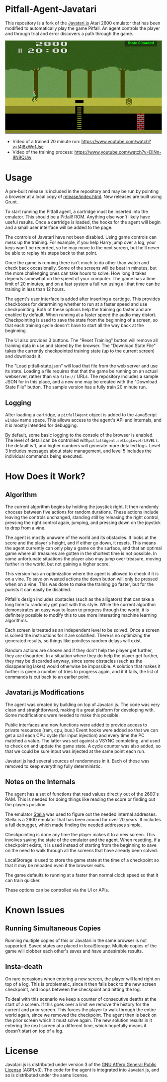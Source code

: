 # Pitfall-Agent-Javatari

This repository is a fork of the [Javatari.js](http://javatari.org/) Atari 2600 emulator that has been modified to automatically play the game Pitfall.  An agent controls the player and through trial and error discovers a path through the game.


![ScreenShot](pitfall-demo.gif)

* Video of a trained 20 minute run: https://www.youtube.com/watch?v=I4j8xWq1Jsc
* Video of the training process: https://www.youtube.com/watch?v=DINn-8N9QUw



# Usage

A pre-built release is included in the repository and may be run by pointing a browser at a local copy of [release/index.html](release/index.html).  New releases are built using Grunt.

To start running the Pitfall agent, a cartridge must be inserted into the emulator.  This should be a Pitfall! ROM.  Anything else won't likely have useful results.  Once a cartridge is loaded, the hooks for the agent will begin and a small user interface will be added to the page.

The controls of Javatari have not been disabled.  Using game controls can mess up the training.  For example, if you help Harry jump over a log, your keys won't be recorded, so he may move to the next screen, but he'll never be able to replay his steps back to that point.

Once the game is running there isn't much to do other than watch and check back occasionally.  Some of the screens will be beat in minutes, but the more challenging ones can take hours to solve.  How long it takes depends somewhat on the speed of your computer.  The game has a time limit of 20 minutes, and on a fast system a full run using all that time can be training in less than 12 hours.

The agent's user interface is added after inserting a cartidge.  This provides checkboxes for determining whether to run at a faster speed and use checkpointing.  Both of these options help the training go faster and are enabled by default.  When running at a faster speed the audio may distort. Checkpointing is used to save the state from the beginning of a screen, so that each training cycle doesn't have to start all the way back at the beginning.

The UI also provides 3 buttons.  The "Reset Training" button will remove all training data in use and stored by the browser.  The "Download State File" takes the currently checkpointed training state (up to the current screen) and downloads it.

The "Load pitfall-state.json" will load that file from the web server and use its state.  Loading a file requires that that the game be running on an actual webserver, rather than via `file://` URLs.  The repository includes a sample JSON for in this place, and a new one may be created with the "Download State File" button.  The sample version has a fully train 20 minute run.


## Logging

After loading a cartridge, a `pitfallAgent` object is added to the JavaScript `window` name space.  This allows access to the agent's API and internals, and it is mostly intended for debugging.

By default, some basic logging to the console of the browser is enabled.  The level of detail can be controlled with`pitfallAgent.setLogLevel(LEVEL)`.  The default is 1, and higher numbers will generate more detailed logs.  Level 3 includes messages about state management, and level 5 includes the individual commands being executed.


# How Does it Work?

## Algorithm

The current algorithm begins by holding the joystick right.  It then randomly chooses between five actions for random durations.  These actions include leaving the controls unchanged, standing still by releasing the right control, pressing the right control again, jumping, and pressing down on the joystick to drop from a vine.

The agent is mostly unaware of the world and its obstacles.  It looks at the score and the player's height, and if either go down, it resets.  This means the agent currently can only play a game on the surface, and that an optimal game where all treasures are gotten in the shortest time is not possible.  In some unfortunate situations the player also may jump over treasure, moving further in the world, but not gaining a higher score.

This version has an optimization where the agent is allowed to check if it is on a vine.  To save on wasted actions the down button will only be pressed when on a vine.  This was done to make the training go faster, but for the purists it can easily be disabled.

Pitfall's design includes obstacles (such as the alligators) that can take a long time to randomly get past with this style.  While the current algorithm demonstrates an easy way to learn to progress through the world, it is definitely possible to modify this to use more interesting machine learning algorithms.

Each screen is treated as an independent level to be solved.  Once a screen is solved the instructions for it are solidified.  There is no optimizing the generated results, so things like pointless random delays will exist.

Random actions are chosen and if they don't help the player get further, they are discarded.  In a situation where they do help the player get further, they may be discarded anyway, since some obstacles (such as the disappearing lakes) would otherwise be impossible.  A solution that makes it further is given a number of tries to progress again, and if it fails, the list of commands is cut back to an earlier point.


## Javatari.js Modifications

The agent was created by building on top of Javatari.js. The code was very clean and straightforward, making it a great platform for developing with.  Some modifications were needed to make this possible.

Public interfaces and new functions were added to provide access to private resources (ram, cpu, bus.) Event hooks were added so that we can get a call each CPU cycle (for input injection) and every time the PC matched a value.  The latter was set against a VSYNC completing, and used to check on and update the game state.  A cycle counter was also added, so that we could be sure input was injected at the same point each run.

Javatari.js had several sources of randomness in it.  Each of these was removed to keep everything fully deterministic.


## Notes on the Internals

The agent has a set of functions that read values directly out of the 2600's RAM. This is needed for doing things like reading the score or finding out the players position.

The emulator [Stella](http://stella.sourceforge.net/) was used to figure out the needed internal addresses.  Stella is a 2600 emulator that has been around for over 20 years.  It includes a full debugger, which made finding the needed addresses simple.

Checkpointing is done any time the player makes it to a new screen.  This involves saving the state of the emulator and the agent.  When resetting, if a checkpoint exists, it is used instead of starting from the beginning to save on the need to walk through all the screens that have already been solved.

LocalStorage is used to store the game state at the time of a checkpoint so that it may be reloaded even if the browser exits.

The game defaults to running at a faster than normal clock speed so that it can train quicker.

These options can be controlled via the UI or APIs.


# Known Issues

## Running Simultaneous Copies

Running multiple copies of this or Javatari in the same browser is not supported.  Saved states are placed in localStorage.  Multiple copies of the game will clobber each other's saves and have undesirable results.

## Insta-death

On rare occasions when entering a new screen, the player will land right on top of a log.  This is problematic, since it then falls back to the new screen checkpoint, and loops between the checkpoint and hitting the log.

To deal with this scenario we keep a counter of consecutive deaths at the start of a screen.  If this goes over a limit we remove the history for the current and prior screen.  This forces the player to walk through the entire world again, since we removed the checkpoint.  The agent then is back on the prior screen which it must solve again.   The new solution results in it entering the next screen at a different time, which hopefully means it doesn't start on top of a log.


# License

Javatari.js is distributed under version 3 of the [GNU Affero General Public License](https://www.gnu.org/licenses/agpl-3.0.en.html) (AGPLv3).  The code for the agent is integrated into Javatari.js, and so is distributed under the same license.
